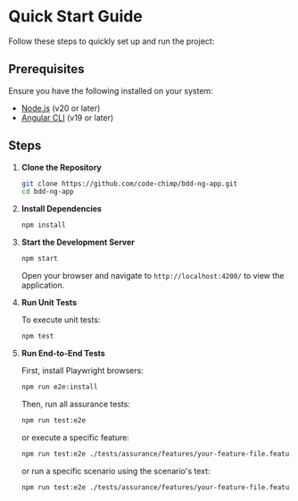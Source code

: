 # Quick Start Guide

Follow these steps to quickly set up and run the project:

## Prerequisites

Ensure you have the following installed on your system:

- [Node.js](https://nodejs.org/) (v20 or later)
- [Angular CLI](https://angular.io/cli) (v19 or later)

## Steps

1. **Clone the Repository**

   ```bash
   git clone https://github.com/code-chimp/bdd-ng-app.git
   cd bdd-ng-app
   ```

2. **Install Dependencies**

   ```bash
   npm install
   ```

3. **Start the Development Server**

   ```bash
   npm start
   ```

   Open your browser and navigate to `http://localhost:4200/` to view the application.

4. **Run Unit Tests**

   To execute unit tests:

   ```bash
   npm test
   ```

5. **Run End-to-End Tests**

   First, install Playwright browsers:

   ```bash
   npm run e2e:install
   ```

   Then, run all assurance tests:

   ```bash
   npm run test:e2e
   ```

   or execute a specific feature:

   ```bash
   npm run test:e2e ./tests/assurance/features/your-feature-file.feature
   ```

   or run a specific scenario using the scenario's text:

   ```bash
   npm run test:e2e ./tests/assurance/features/your-feature-file.feature -- --name "Delete an existing task item from the task list"
   ```
